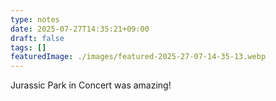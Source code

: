 ```yaml
---
type: notes
date: 2025-07-27T14:35:21+09:00
draft: false
tags: []
featuredImage: ./images/featured-2025-27-07-14-35-13.webp
---
```


Jurassic Park in Concert was amazing!